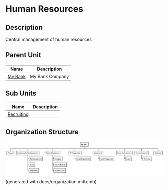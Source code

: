 # Human Resources
## Description
Central management of human resources


## Parent Unit
| Name | Description |
|---|---|
| [My Bank](../../mybank/organization/my-bank-organization.md) | My Bank Company |

## Sub Units
| Name | Description |
|---|---|
| [Recruiting](../../mybank/organization/hr/recruiting.md) |  |

## Organization Structure
![MyBank Organization Chart](../../mybank/organization/organization-structure-view.png)


(generated with docs/organization.md.cmb)
